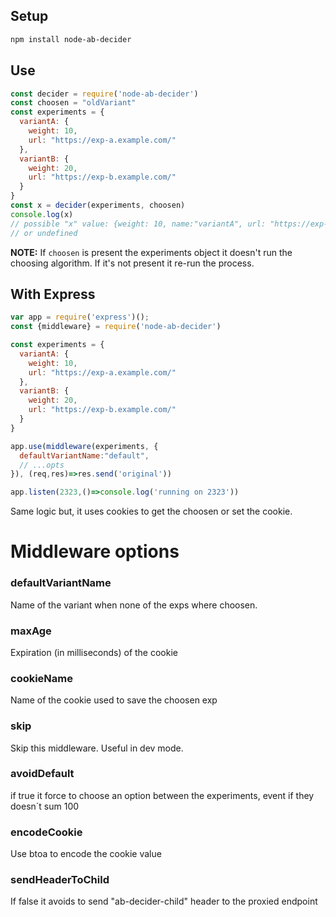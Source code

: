 ## Setup

```sh
npm install node-ab-decider
```

## Use

```js
const decider = require('node-ab-decider')
const choosen = "oldVariant"
const experiments = {
  variantA: {
    weight: 10,
    url: "https://exp-a.example.com/"
  },
  variantB: {
    weight: 20,
    url: "https://exp-b.example.com/"
  }
}
const x = decider(experiments, choosen)
console.log(x)
// possible "x" value: {weight: 10, name:"variantA", url: "https://exp-a.example.com/"}
// or undefined
```

**NOTE:** If `choosen` is present the experiments object 
it doesn't run the choosing algorithm. If it's not present it re-run 
the process.


## With Express

```js
var app = require('express')();
const {middleware} = require('node-ab-decider')

const experiments = {
  variantA: {
    weight: 10,
    url: "https://exp-a.example.com/"
  },
  variantB: {
    weight: 20,
    url: "https://exp-b.example.com/"
  }
}

app.use(middleware(experiments, {
  defaultVariantName:"default",
  // ...opts
}), (req,res)=>res.send('original'))

app.listen(2323,()=>console.log('running on 2323'))
```

Same logic but, it uses cookies to get the choosen or set the cookie.

# Middleware options

### defaultVariantName
Name of the variant when none of the exps where choosen.

### maxAge
Expiration (in milliseconds) of the cookie

### cookieName
Name of the cookie used to save the choosen exp

### skip
Skip this middleware. Useful in dev mode.

### avoidDefault
if true it force to choose an option between the experiments,
event if they doesn´t sum 100

### encodeCookie
Use btoa to encode the cookie value

### sendHeaderToChild
If false it avoids to send "ab-decider-child" header to the proxied endpoint
